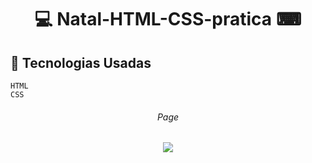 # 


<h1 align="center">
     💻  Natal-HTML-CSS-pratica ⌨
</h12>



## :rocket: Tecnologias Usadas

```
HTML
CSS

```



<h6 align="center">   Page</h6>

<p align="center">
  <img max-width="auto" height="auto"  src="https://user-images.githubusercontent.com/46323667/103144634-af86ee00-470b-11eb-82e1-361106b4d5ce.png">
</p>

